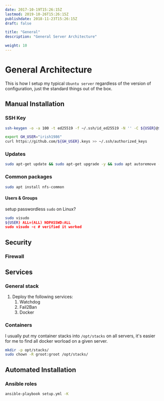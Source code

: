 ```yaml
---
date: 2017-10-19T15:26:15Z
lastmod: 2019-10-26T15:26:15Z
publishdate: 2018-11-23T15:26:15Z
draft: false

title: "General"
description: "General Server Architecture"

weight: 10
---
```


# General Architecture

This is how I setup my typical `Ubuntu server` regardless of the version of configuration, just the standard things out of the box.


## Manual Installation

### SSH Key

```bash
ssh-keygen -o -a 100 -t ed25519 -f ~/.ssh/id_ed25519 -N '' -C ${USER}@${HOSTNAME}
```

```bash
export GH_USER="irish1986"
curl https://github.com/${GH_USER}.keys >> ~/.ssh/authorized_keys
```

### Updates

```bash
sudo apt-get update && sudo apt-get upgrade -y && sudo apt autoremove -y && sudo apt autoclean -y
```

### Common packages

```bash
sudo apt install nfs-common
```

#### Users & Groups

setup passwordless `sudo` on Linux?

```bash
sudo visudo
${USER) ALL=(ALL) NOPASSWD:ALL
sudo visudo -c # verified it worked
```

## Security

### Firewall

## Services

### General stack

1. Deploy the following services:
   1. Watchdog
   2. Fail2Ban
   3. Docker

### Containers

I usually put my container stacks into `/opt/stacks` on all servers, it's easier for me to find all docker worload on a given server.

```bash
mkdir -p opt/stacks/
sudo chown -R groot:groot /opt/stacks/
```

## Automated Installation

### Ansible roles

```bash
ansible-playbook setup.yml -K
```
